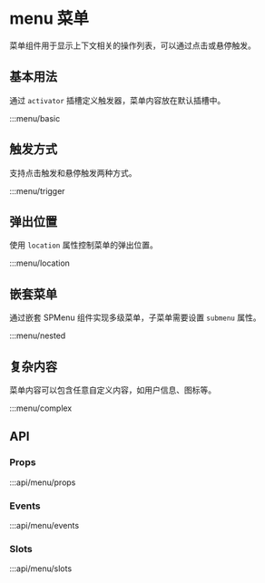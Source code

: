 # menu 菜单

菜单组件用于显示上下文相关的操作列表，可以通过点击或悬停触发。

## 基本用法

通过 `activator` 插槽定义触发器，菜单内容放在默认插槽中。

:::menu/basic

## 触发方式

支持点击触发和悬停触发两种方式。

:::menu/trigger

## 弹出位置

使用 `location` 属性控制菜单的弹出位置。

:::menu/location

## 嵌套菜单

通过嵌套 SPMenu 组件实现多级菜单，子菜单需要设置 `submenu` 属性。

:::menu/nested

## 复杂内容

菜单内容可以包含任意自定义内容，如用户信息、图标等。

:::menu/complex

## API

### Props
:::api/menu/props

### Events
:::api/menu/events

### Slots
:::api/menu/slots
